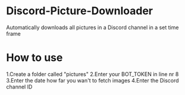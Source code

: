 # Discord-Picture-Downloader
Automatically downloads all pictures in a Discord channel in a set time frame

# How to use
1.Create a folder called "pictures"
2.Enter your BOT_TOKEN in line nr 8
3.Enter the date how far you wan't to fetch images
4.Enter the Discord channel ID
